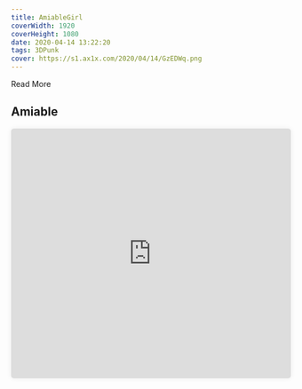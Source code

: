```yaml
---
title: AmiableGirl
coverWidth: 1920
coverHeight: 1080
date: 2020-04-14 13:22:20
tags: 3DPunk
cover: https://s1.ax1x.com/2020/04/14/GzEDWq.png
---
```


Read More
<!-- more -->

## Amiable

<iframe style="width:100%;height:450px;box-shadow:0px 0px 10px #eee;border-radius:5px" src="https://editor.3dpunk.com/editor2?oid=rnTdH145732BzbUv&cover=https://editor.3dpunk.com/uploads/thumb/2018/01/31/150406pn7f223fvwzxvof2_120.png&mode=1&sharecode=D4KGqPm5" frameborder="0" allowvr allowfullscreen mozallowfullscreen="true" webkitallowfullscreen="true" onmousewheel="">
</iframe>
